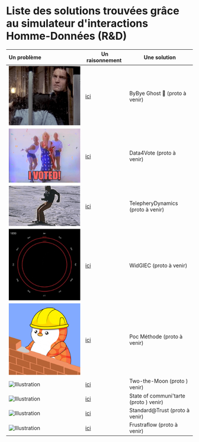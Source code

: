 # Liste des solutions trouvées grâce au simulateur d'interactions Homme-Données (R&D)



| Un problème | Un raisonnement&nbsp; | Une solution |
|:------------|----------------------|-------------|
|     ![Illustration](https://github.com/datactivist/hdi_solution/raw/main/images/alone.gif)        |     [ici](https://datactivist.coop/hdi_solution/ByBye%20Ghost%20%F0%9F%91%BB.html)                  |     ByBye Ghost 👻 (proto à venir)         |
|       ![Illustration](https://github.com/datactivist/hdi_solution/raw/main/images/vote.gif)      |       [ici](https://datactivist.coop/hdi_solution/Vote4Data🗳%EF%B8%8F.html)                |           Data4Vote (proto à venir)   |
|        ![Illustration](https://github.com/datactivist/hdi_solution/raw/main/images/telepheric.gif)     |          [ici](https://datactivist.coop/hdi_solution/TelepheryDynamics.html)             |          TelepheryDynamics (proto à venir)    |
|      ![Illustration](https://github.com/datactivist/hdi_solution/raw/main/images/giec_data.gif)       |         [ici](https://giec-data-to-people-gem.vercel.app/)              |       WidGIEC (proto à venir)       |
|      ![Illustration](https://github.com/datactivist/hdi_solution/raw/main/images/poc.gif)       |        [ici](https://datactivist.coop/hdi_solution/poc_method.html)               |         Poc Méthode (proto à venir)     |  
| ![Illustration](https://media.giphy.com/media/RHInHY2dInc6uMI2ET/giphy.gif)  | [ici](https://datactivist.coop/hdi_solution/two-moon.html)  |  Two-the-Moon (proto ) venir) |
| ![Illustration](https://media.giphy.com/media/EBId5v0YNRyPGHytLK/giphy.gif) | [ici](https://datactivist.coop/hdi_solution/state_of_communitarte.html) | State of communi'tarte (proto ) venir) |
| ![Illustration](https://media.giphy.com/media/l36kU80xPf0ojG0Erg/giphy.gif) | [ici](https://datactivist.coop/hdi_solution/standard_trust.html) | Standard@Trust (proto à venir) |
| ![Illustration](https://media.giphy.com/media/gp3aS4doWX6OYSuOI8/giphy.gif) | [ici](https://datactivist.coop/hdi_solution/Frustraflow.html) | Frustraflow (proto à venir) |





